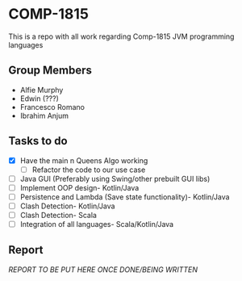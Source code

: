 # COMP-1815
 This is a repo with all work regarding Comp-1815 JVM programming languages
 
 ## Group Members
 - Alfie Murphy
 - Edwin (???)
 - Francesco Romano
 - Ibrahim Anjum
 
 ## Tasks to do
 - [x] Have the main n Queens Algo working
   - [ ] Refactor the code to our use case
 - [ ] Java GUI (Preferably using Swing/other prebuilt GUI libs)
 - [ ] Implement OOP design- Kotlin/Java
 - [ ] Persistence and Lambda (Save state functionality)- Kotlin/Java
 - [ ] Clash Detection- Kotlin/Java
 - [ ] Clash Detection- Scala
 - [ ] Integration of all languages- Scala/Kotlin/Java
 
 ## Report
 
_REPORT TO BE PUT HERE ONCE DONE/BEING WRITTEN_
